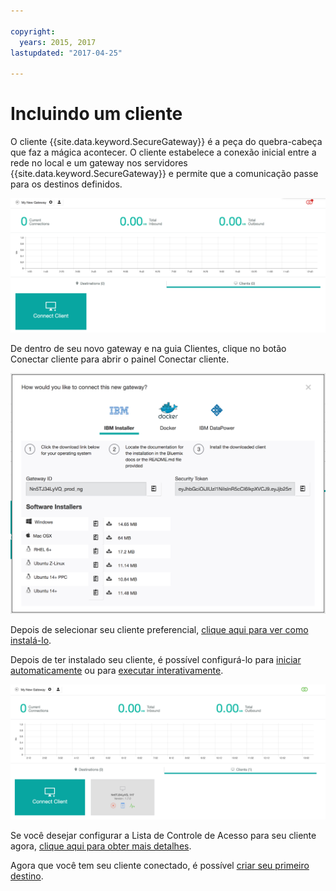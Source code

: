 ```yaml
---

copyright:
  years: 2015, 2017
lastupdated: "2017-04-25"

---
```


# Incluindo um cliente

O cliente {{site.data.keyword.SecureGateway}} é a peça do quebra-cabeça que faz a mágica acontecer. O cliente estabelece a conexão inicial entre a rede no local e um gateway nos servidores {{site.data.keyword.SecureGateway}} e permite que a comunicação passe para os destinos definidos.

![Novo gateway](./images/newGateway.png?raw=true "Novo gateway")

De dentro de seu novo gateway e na guia Clientes, clique no botão Conectar cliente para abrir o painel Conectar cliente.

![Conectar cliente](./images/connectClient.png?raw=true "Conectar cliente")

Depois de selecionar seu cliente preferencial, [clique aqui para ver como instalá-lo](/docs/services/SecureGateway/securegateway_install.html).

Depois de ter instalado seu cliente, é possível configurá-lo para [iniciar automaticamente](/docs/services/SecureGateway/securegateway_auto-start.html) ou para [executar interativamente](/docs/services/SecureGateway/securegateway_interaction.html).

![Cliente conectado](./images/connectedClient.png?raw=true "Cliente conectado")

Se você desejar configurar a Lista de Controle de Acesso para seu cliente agora, [clique aqui para obter mais detalhes](/docs/services/SecureGateway/securegateway_acl.html).

Agora que você tem seu cliente conectado, é possível [criar seu primeiro destino](/docs/services/SecureGateway/securegateway_destination.html).
